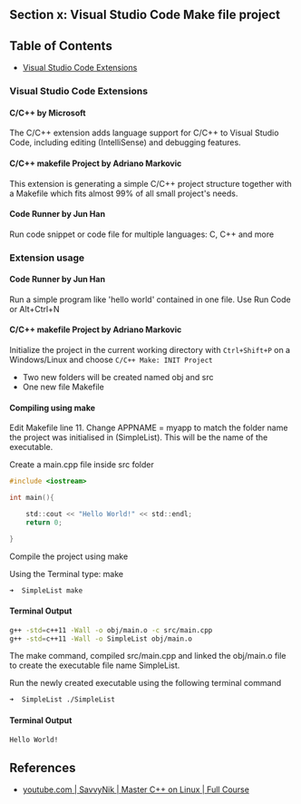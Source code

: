 ## Section x: Visual Studio Code Make file project

## Table of Contents

- [Visual Studio Code Extensions](#visual-studio-code-extensions)


### Visual Studio Code Extensions

#### C/C++ by Microsoft
The C/C++ extension adds language support for C/C++ to Visual Studio Code, including editing (IntelliSense) and debugging features.

#### C/C++ makefile Project by Adriano Markovic
This extension is generating a simple C/C++ project structure together with a Makefile which fits almost 99% of all small project's needs.

#### Code Runner by Jun Han
Run code snippet or code file for multiple languages: C, C++ and more

### Extension usage

#### Code Runner by Jun Han
Run a simple program like 'hello world' contained in one file. Use Run Code or Alt+Ctrl+N

#### C/C++ makefile Project by Adriano Markovic
Initialize the project in the current working directory with `Ctrl+Shift+P` on a Windows/Linux and choose `C/C++ Make: INIT Project`

- Two new folders will be created named obj and src
- One new file Makefile

#### Compiling using make
Edit Makefile line 11. Change APPNAME = myapp to match the folder name the project was initialised in (SimpleList). This will be the name of the executable.

Create a main.cpp file inside src folder

```c
#include <iostream>

int main(){

    std::cout << "Hello World!" << std::endl;
    return 0;

}
```

Compile the project using make

Using the Terminal type: make

```bash
➜  SimpleList make
```
#### Terminal Output
```bash
g++ -std=c++11 -Wall -o obj/main.o -c src/main.cpp
g++ -std=c++11 -Wall -o SimpleList obj/main.o 
```

The make command, compiled src/main.cpp and linked the obj/main.o file to create the executable file name SimpleList.

Run the newly created executable using the following terminal command

```bash
➜  SimpleList ./SimpleList 
```

#### Terminal Output
```bash
Hello World!
```

## References
- [youtube.com | SavvyNik | Master C++ on Linux | Full Course](https://www.youtube.com/watch?v=VXvPpPCF7E0)
